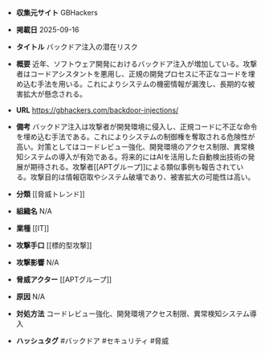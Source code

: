 - **収集元サイト**
GBHackers

- **掲載日**
2025-09-16

- **タイトル**
バックドア注入の潜在リスク

- **概要**
近年、ソフトウェア開発におけるバックドア注入が増加している。攻撃者はコードアシスタントを悪用し、正規の開発プロセスに不正なコードを埋め込む手法を用いる。これによりシステムの機密情報が漏洩し、長期的な被害拡大が懸念される。

- **URL**
https://gbhackers.com/backdoor-injections/

- **備考**
バックドア注入は攻撃者が開発環境に侵入し、正規コードに不正な命令を埋め込む手法である。これによりシステムの制御権を奪取される危険性が高い。対策としてはコードレビュー強化、開発環境のアクセス制限、異常検知システムの導入が有効である。将来的にはAIを活用した自動検出技術の発展が期待される。攻撃者[[APTグループ]]による類似事例も報告されている。攻撃目的は情報窃取やシステム破壊であり、被害拡大の可能性は高い。

- **分類**
[[脅威トレンド]]

- **組織名**
N/A

- **業種**
[[IT]]

- **攻撃手口**
[[標的型攻撃]]

- **攻撃影響**
N/A

- **脅威アクター**
[[APTグループ]]

- **原因**
N/A

- **対処方法**
コードレビュー強化、開発環境アクセス制限、異常検知システム導入

- **ハッシュタグ**
#バックドア #セキュリティ #脅威
